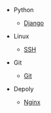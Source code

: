 * Python
  * [Django](Python/django1.md)
  
* Linux
  * [SSH](Linux/ssh.md)


* Git
  * [Git](Git/git.md)
  
* Depoly
  * [Nginx](depoly/nginx.md)